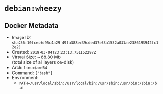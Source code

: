 # `debian:wheezy`

## Docker Metadata

- Image ID: `sha256:10fcec6d95c4a29f49fa388ed39cded37e63a1532a081ae2386193942fc12e21`
- Created: `2019-03-04T23:23:13.751152297Z`
- Virtual Size: ~ 88.30 Mb  
  (total size of all layers on-disk)
- Arch: `linux`/`amd64`
- Command: `["bash"]`
- Environment:
  - `PATH=/usr/local/sbin:/usr/local/bin:/usr/sbin:/usr/bin:/sbin:/bin`
